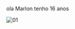 ola Marlon tenho 16 anos


![01](https://github.com/user-attachments/assets/0466d091-0c99-4d31-963c-4b38f61a0820)
